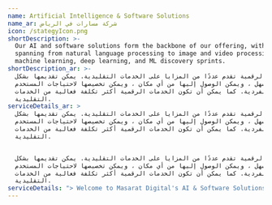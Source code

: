 ```yaml
---
name: Artificial Intelligence & Software Solutions
name_ar: شركة مسارات في الرياض
icon: /stategyIcon.png
shortDescription: >-
  Our AI and software solutions form the backbone of our offering, with services
  spanning from natural language processing to image and video processing,
  machine learning, deep learning, and ML discovery sprints.
shortDescription_ar: >-
  الخدمات الرقمية تقدم عددًا من المزايا على الخدمات التقليدية. يمكن تقديمها بشكل
  أسرع وأسهل ، ويمكن الوصول إليها من أي مكان ، ويمكن تخصيصها لاحتياجات المستخدم
  الفردية. كما يمكن أن تكون الخدمات الرقمية أكثر تكلفة فعالية من الخدمات
  التقليدية.
serviceDetails_ar: >
  الخدمات الرقمية تقدم عددًا من المزايا على الخدمات التقليدية. يمكن تقديمها بشكل
  أسرع وأسهل ، ويمكن الوصول إليها من أي مكان ، ويمكن تخصيصها لاحتياجات المستخدم
  الفردية. كما يمكن أن تكون الخدمات الرقمية أكثر تكلفة فعالية من الخدمات
  التقليدية.


  الخدمات الرقمية تقدم عددًا من المزايا على الخدمات التقليدية. يمكن تقديمها بشكل
  أسرع وأسهل ، ويمكن الوصول إليها من أي مكان ، ويمكن تخصيصها لاحتياجات المستخدم
  الفردية. كما يمكن أن تكون الخدمات الرقمية أكثر تكلفة فعالية من الخدمات
  التقليدية.
serviceDetails: "> Welcome to Masarat Digital's AI & Software Solutions - your key to unlocking the future of business efficiency. Experience unprecedented growth and productivity tailored uniquely to your needs.\n\n### [Get Started Now!]()\n\n## Why Your Business Needs AI & Software Solutions\n\nStaying ahead in today’s competitive market requires more than just hard work. It necessitates the ability to adapt and innovate using the latest technology. AI & Software Solutions can give your business that competitive edge, driving efficiency, productivity, and growth while also reducing costs and saving time.\n\nBook A FREE Consultation\n\n## Our Services: AI & Software Solutions\n\n\nArtificial Intelligence (AI)\n\nTap into the transformative power of AI with Masarat Digital. Our offerings in natural language processing, image and video processing, machine learning, and deep learning are designed to bring intelligent solutions to your business problems. With our ML discovery sprints, find the perfect AI strategies for your needs.\n\n\nIntelligent Automation\n\nIntelligent Automation can redefine your business processes for the better. Masarat Digital provides top-tier solutions for robotic process automation and digital workforce optimization. Our IA discovery workshops and total cost of automation calculations are structured to streamline your operations effectively.\n\nIoT & Cloud\n\nThe Internet of Things (IoT) and Cloud technologies are rewriting the rules of business. At Masarat Digital, we offer services in micro-location, micro-monitoring, and sensor-based analytics to drive process efficiency. We're also committed to cyber-physical security, safeguarding your digital operations.\n\nSoftware Development\n\nWith Masarat Digital, we receive bespoke software solutions that meet your business requirements precisely. We conduct UX/UI workshops and design, create responsive web and mobile applications, maintain custom software, and ensure rigorous testing for each product.\_\n\n\nGet Started Now!\n\n\nWhy Choose Our AI & Software Solutions?\n---------------------------------------\n\nChoosing our AI & Software Solutions means choosing a partner committed to your success.\n\n* Personalized, cutting-edge services: We don't believe in a one-size-fits-all approach. Our services are tailored to meet the unique requirements of your business.\n* Solutions aimed at driving business growth: Our AI and software solutions are designed to optimize your business processes, enhance productivity, and ultimately fuel growth.\n* A dedicated team of seasoned professionals: Our team consists of industry experts who have the knowledge and experience to deliver top-notch solutions.\n* Understanding and catering to your unique needs: We listen to your needs, understand your challenges, and design solutions that truly address your pain points.Harness the power of technology to propel your business forward: With our technology solutions, we equip your business with the tools it needs to stay ahead of the curve in the digital era.\n\nSet The Foundation For Your Business\n\n### Ready to redefine your business with the power of AI & Software Solutions?\n\n> Get in touch with Masarat Digital today.\n\n## Frequently Asked Question\n\n#### &#xA;Q: What is AI, and how can it benefit my business?\n\nA: AI, or Artificial Intelligence, is a branch of computer science that aims to create machines that mimic human intelligence. This could mean learning, reasoning, problem-solving, perception, and language understanding. For businesses, AI can help automate and streamline tasks, analyze large amounts of data, improve customer service, and much more.\n\n#### Q: What types of businesses can benefit from your AI & Software Solutions?\n\nA: Any business looking to optimize operations, increase efficiency, and gain a competitive edge can benefit from our AI & Software Solutions. This includes sectors such as HR, healthcare, supply chain, and sports, among others.\n\n#### Q: Are your AI & Software Solutions customizable to specific business needs?\n\nA: Yes, we offer tailored solutions designed to meet the unique needs of your business.\_\n\n#### Q: What is Intelligent Automation?\n\nA: Intelligent Automation is the integration of artificial intelligence and automation. It involves the use of technology to automate complex business processes.\n\nQ: How does your software development process work?\n\nA: Our process begins with understanding your business needs and goals. We then design and develop a custom software solution that aligns with those objectives.\_\n\n#### Q: How does AI improve business operations?\n\nA: AI can automate repetitive tasks, analyze large amounts of data, predict trends, and provide valuable insights, leading to improved decision-making and efficiency.\_\n\n#### Q: Can your solutions integrate with existing systems?\n\nA: Yes, our solutions are designed to integrate seamlessly with your existing systems to enhance their functionality and effectiveness.\n\n#### Q: What kind of support do you offer post-implementation?\n\nA: We provide ongoing support and maintenance post-implementation to ensure the software continues to operate effectively.\n\n#### Q: Are your AI & Software Solutions secure?\n\nA: Yes, we prioritize security in all our solutions. We implement industry best practices to ensure your data is protected.\n\n#### Q: How do I get started with Masarat Digital's AI & Software Solutions?\n\nA: Reach out to us through our contact page. Our team will get back to you promptly to discuss your specific needs.\n\n#### Q: How much do your AI & Software Solutions cost?\n\nA: The cost of our services varies depending on your specific requirements. We're happy to provide a quote after understanding your needs.\n\n\n\n\n\n\n\n\n\n\n\n\n\n\n\n\n\n\n\n"
---
```


